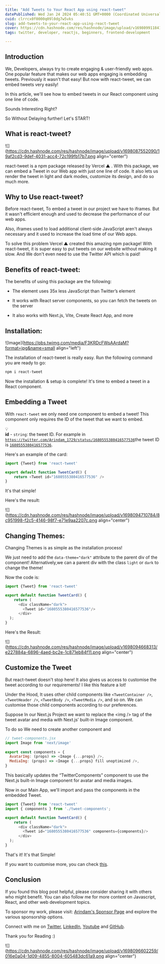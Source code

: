 ```yaml
---
title: "Add Tweets to Your React App using react-tweet"
datePublished: Wed Jan 24 2024 05:40:51 GMT+0000 (Coordinated Universal Time)
cuid: clrrcx0f0000q09l0dg7w5vks
slug: add-tweets-to-your-react-app-using-react-tweet
cover: https://cdn.hashnode.com/res/hashnode/image/upload/v1698099118414/bfba7687-d5a6-45a5-a859-345d99cfb2af.png
tags: twitter, developer, reactjs, beginners, frontend-development

---
```


## Introduction

We, Developers, always try to create engaging & user-friendly web apps. One popular feature that makes our web apps engaging is embedding tweets. Previously it wasn't that easy! But now with react-tweet, we can embed tweets very easily!

In this article, we'll see how to embed tweets in our React component using one line of code.

Sounds Interesting Right?

So Without Delaying further! Let's START!

## What is react-tweet?

![](https://cdn.hashnode.com/res/hashnode/image/upload/v1698087552090/19af2cd3-9def-4031-acc4-72c199fb17b7.png align="center")

react-tweet is a npm package released by Vercel ▲ . With this package, we can embed a Tweet in our Web app with just one line of code. It also lets us render the tweet in light and dark modes, customize its design, and do so much more.

## Why to Use react-tweet?

Before react-tweet, To embed a tweet in our project we have to iframes. But it wasn't efficient enough and used to decrease the performance of our web apps.

Also, iframes used to load additional client-side JavaScript aren't always necessary and it used to increase the load time of our Web apps.

To solve this problem Vercel ▲ created this amazing npm package! With react-tweet, it is super easy to put tweets on our website without making it slow. And We don't even need to use the Twitter API which is paid!

## Benefits of react-tweet:

The benefits of using this package are the following:

* The element uses 35x less JavaScript than Twitter’s element
    
* It works with React server components, so you can fetch the tweets on the server
    
* It also works with Next.js, Vite, Create React App, and more
    

## Installation:

![Image](https://pbs.twimg.com/media/F3KRDcFWsAArdaM?format=jpg&name=small align="left")

The installation of react-tweet is really easy. Run the following command you are ready to go:

```bash
npm i react-tweet
```

Now the installation & setup is complete! It's time to embed a tweet in a React component.

## Embedding a Tweet

With `react-tweet` we only need one component to embed a tweet! This component only requires the ID of the tweet that we want to embed.

<div data-node-type="callout">
<div data-node-type="callout-emoji">💡</div>
<div data-node-type="callout-text"><strong>id</strong> - <code>string</code>: the tweet ID. For example in <a target="_blank" rel="noopener noreferrer nofollow" href="https://twitter.com/Arindam_1729/status/1680555380416577536" style="pointer-events: none"><code>https://twitter.com/Arindam_1729/status/1680555380416577536</code></a>the tweet ID is <a target="_blank" rel="noopener noreferrer nofollow" href="https://twitter.com/Arindam_1729/status/1680555380416577536" style="pointer-events: none"><code>1680555380416577536</code></a>.</div>
</div>

Here's an example of the card:

```javascript
import {Tweet} from 'react-tweet'

export default function TweetCard() {
    return <Tweet id="1680555380416577536" />
}
```

It's that simple!

Here's the result:

![](https://cdn.hashnode.com/res/hashnode/image/upload/v1698094710784/8c951998-f2c5-4146-98f7-e71e9aa2207c.png align="center")

## Changing Themes:

Changing Themes is as simple as the installation process!

We just need to add the `data-theme="dark"` attribute to the parent div of the component! Alternatively,we can a parent div with the class `light` or `dark` to change the theme!

Now the code is:

```javascript
import {Tweet} from 'react-tweet'

export default function TweetCard() {
    return (
      <div className="dark">
        <Tweet id="1680555380416577536"/>
      </div>
  );
}
```

Here's the Result:

![](https://cdn.hashnode.com/res/hashnode/image/upload/v1698094668313/e227884a-6896-4aed-bc2e-1c871eb84f11.png align="center")

## Customize the Tweet

But react-tweet doesn't stop here! It also gives us access to customise the tweet according to our requirements! I like this feature a lot!

Under the Hood, It uses other child components like `<TweetContainer />`, `<TweetHeader />`, `<TweetBody />`, `<TweetMedia />`, and so on. We can customise those child components according to our preferences.

Suppose In our Next.js Project we want to replace the &lt;img /&gt; tag of the tweet avatar and media with Next.js’ built-in Image component.

To do so We need to create another component and

```javascript
// tweet-components.jsx
import Image from 'next/image'
 
export const components = {
  AvatarImg: (props) => <Image {...props} />,
  MediaImg: (props) => <Image {...props} fill unoptimized />,
}
```

This basically updates the “TwitterComponents” component to use the Next.js built-in Image component for avatar and media images.

Now in our Main App, we'll import and pass the components in the embedded Tweet.

```javascript
import {Tweet} from 'react-tweet'
import { components } from './tweet-components';

export default function TweetCard() {
    return (
      <div className="dark">
        <Tweet id="1680555380416577536" components={components}/>
      </div>
  );
}
```

That's it! It's that Simple!

If you want to customise more, you can check [this](https://react-tweet.vercel.app/twitter-theme/advanced).

## Conclusion

If you found this blog post helpful, please consider sharing it with others who might benefit. You can also follow me for more content on Javascript, React, and other web development topics.

To sponsor my work, please visit: [Arindam's Sponsor Page](https://arindam1729.hashnode.dev/sponsor) and explore the various sponsorship options.

Connect with me on [Twitter](https://twitter.com/intent/follow?screen_name=Arindam_1729), [LinkedIn](https://www.linkedin.com/in/arindam2004/), [Youtube](https://www.youtube.com/channel/@Arindam_1729) and [GitHub](https://github.com/Arindam200).

Thank you for Reading :)

![](https://cdn.hashnode.com/res/hashnode/image/upload/v1698096602259/016e0a04-1d09-4855-8004-605483dc61a9.png align="center")